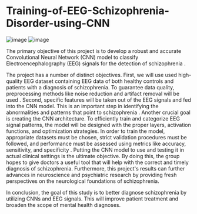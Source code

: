 # Training-of-EEG-Schizophrenia-Disorder-using-CNN
![image](https://github.com/Madhurima03/Training-of-EEG-Schizophrenia-Disorder-using-CNN/assets/139050859/8ca439e8-7292-4847-9d96-4f4f6c832e4a)
![image](https://github.com/Madhurima03/Training-of-EEG-Schizophrenia-Disorder-using-CNN/assets/139050859/1baf5074-0a59-4e67-b0b9-7b28f1d140c7)

The primary objective of this project is to develop a robust and accurate Convolutional Neural Network (CNN) model to classify Electroencephalography (EEG) signals for the detection of schizophrenia . 

The project has a number of distinct objectives. First, we will use used high-quality EEG dataset containing EEG data of both healthy controls and patients with a diagnosis of schizophrenia. To guarantee data quality, preprocessing methods like noise reduction and artifact removal will be used . Second, specific features will be taken out of the EEG signals and fed into the CNN model. This is an important step in identifying the abnormalities and patterns that point to schizophrenia .
Another crucial goal is creating the CNN architecture. To efficiently train and categorize EEG signal patterns, the model will be designed with the proper layers, activation functions, and optimization strategies. In order to train the model, appropriate datasets must be chosen, strict validation procedures must be followed, and performance must be assessed using metrics like accuracy, sensitivity, and specificity .
Putting the CNN model to use and testing it in actual clinical settings is the ultimate objective. By doing this, the group hopes to give doctors a useful tool that will help with the correct and timely diagnosis of schizophrenia. Furthermore, this project's results can further advances in neuroscience and psychiatric research by providing fresh perspectives on the neurological foundations of schizophrenia.

In conclusion, the goal of this study is to better diagnose schizophrenia by utilizing CNNs and EEG signals. This will improve patient treatment and broaden the scope of mental health diagnoses.

